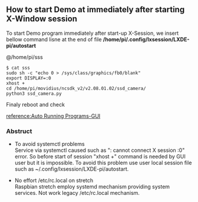 ## How to start Demo at immediately after starting X-Window session

To start Demo program immediately after start-up X-Session, we insert bellow command lisne at the end of file **/home/pi/.config/lxsession/LXDE-pi/autostart**  

@/home/pi/sss


```
$ cat sss
sudo sh -c "echo 0 > /sys/class/graphics/fb0/blank"
export DISPLAY=:0
xhost +
cd /home/pi/movidius/ncsdk_v2/v2.08.01.02/ssd_camera/
python3 ssd_camera.py
```

Finaly reboot and check

[reference:Auto Running Programs-GUI](http://www.raspberry-projects.com/pi/pi-operating-systems/raspbian/auto-running-programs-gui)

### Abstruct  
- To avoid systemctl problems  
  Service via systemctl caused such as ": cannot connect X session :0" error. So before start of session "xhost +" command is needed by GUI user but it is impossible. To avoid this problem use user local session file such as ~/.config/lxsession/LXDE-pi/autostart.  

- No effort /etc/rc.local on stretch  
  Raspbian stretch employ systemd mechanism providing system services. Not work legacy /etc/rc.local mechanism.  